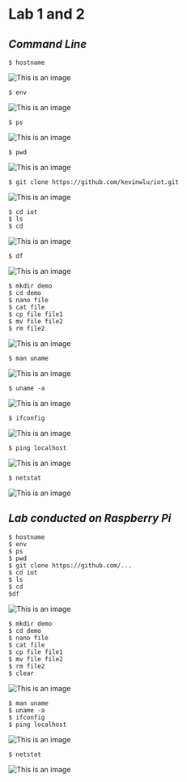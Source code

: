 # **Lab 1 and 2**
## *Command Line*
 
 ```ssh
$ hostname
```
![This is an image](https://github.com/rshrest2/CPE322/blob/main/Lab_1_2/Photos/hostname.png)

 ```ssh
$ env
```
![This is an image](https://github.com/rshrest2/CPE322/blob/main/Lab_1_2/Photos/env.png)

 ```ssh
$ ps
```
![This is an image](https://github.com/rshrest2/CPE322/blob/main/Lab_1_2/Photos/ps.png)

 ```ssh
$ pwd
```
![This is an image](https://github.com/rshrest2/CPE322/blob/main/Lab_1_2/Photos/pwd.png)

 ```ssh
$ git clone https://github.com/kevinwlu/iot.git
```
![This is an image](https://github.com/rshrest2/CPE322/blob/main/Lab_1_2/Photos/git_clone.png)

 ```ssh
$ cd iot
$ ls
$ cd
```
![This is an image](https://github.com/rshrest2/CPE322/blob/main/Lab_1_2/Photos/iot.png)


 ```ssh
$ df
```
![This is an image](https://github.com/rshrest2/CPE322/blob/main/Lab_1_2/Photos/df.png)

 ```ssh
$ mkdir demo
$ cd demo
$ nano file
$ cat file
$ cp file file1
$ mv file file2
$ rm file2
```
![This is an image](https://github.com/rshrest2/CPE322/blob/main/Lab_1_2/Photos/demo.png)

 ```ssh
$ man uname
```
![This is an image](https://github.com/rshrest2/CPE322/blob/main/Lab_1_2/Photos/man_uname.png)

 ```ssh
$ uname -a
```
![This is an image](https://github.com/rshrest2/CPE322/blob/main/Lab_1_2/Photos/uname_a.png)

 ```ssh
$ ifconfig
```
![This is an image](https://github.com/rshrest2/CPE322/blob/main/Lab_1_2/Photos/ifconfig0.png)

 ```ssh
$ ping localhost
```
![This is an image](https://github.com/rshrest2/CPE322/blob/main/Lab_1_2/Photos/ping_localhost.png)

 ```ssh
$ netstat
```
![This is an image](https://github.com/rshrest2/CPE322/blob/main/Lab_1_2/Photos/netstat.png)


## *Lab conducted on Raspberry Pi*

```ssh
$ hostname
$ env
$ ps
$ pwd
$ git clone https://github.com/...
$ cd iot
$ ls
$ cd
$df
```
![This is an image](https://github.com/rshrest2/CPE322/blob/main/Lab_1_2/Lab1%262/df.png)

```ssh
$ mkdir demo
$ cd demo
$ nano file
$ cat file
$ cp file file1
$ mv file file2
$ rm file2
$ clear
```
![This is an image](https://github.com/rshrest2/CPE322/blob/main/Lab_1_2/Lab1%262/clear.png)

```ssh
$ man uname
$ uname -a
$ ifconfig
$ ping localhost
```
![This is an image](https://github.com/rshrest2/CPE322/blob/main/Lab_1_2/Lab1%262/ping.png)

```ssh
$ netstat
```
![This is an image](https://github.com/rshrest2/CPE322/blob/main/Lab_1_2/Lab1%262/netstat.png)
